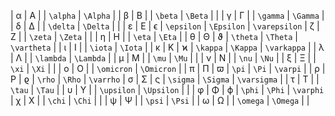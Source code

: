 | α      | Α      |         | `\alpha`            | `\Alpha`       |                    | β      | Β      |         | `\beta`             | `\Beta`        |                    |
| γ      | Γ      |         | `\gamma`            | `\Gamma`       |                    | δ      | Δ      |         | `\delta`            | `\Delta`       |                    |
| ε      | Ε      | ϵ       | `\epsilon`          | `\Epsilon`     | `\varepsilon`      | ζ      | Ζ      |         | `\zeta`             | `\Zeta`        |                    |
| η      | Η      |         | `\eta`              | `\Eta`         |                    | θ      | Θ      | ϑ       | `\theta`            | `\Theta`       | `\vartheta`        |
| ι      | Ι      |         | `\iota`             | `\Iota`        |                    | κ      | Κ      | ϰ       | `\kappa`            | `\Kappa`       | `\varkappa`        |
| λ      | Λ      |         | `\lambda`           | `\Lambda`      |                    | μ      | Μ      |         | `\mu`               | `\Mu`          |                    |
| ν      | Ν      |         | `\nu`               | `\Nu`          |                    | ξ      | Ξ      |         | `\xi`               | `\Xi`          |                    |
| ο      | Ο      |         | `\omicron`          | `\Omicron`     |                    | π      | Π      | ϖ       | `\pi`               | `\Pi`          | `\varpi`           |
| ρ      | Ρ      | ϱ       | `\rho`              | `\Rho`         | `\varrho`          | σ      | Σ      | ς       | `\sigma`            | `\Sigma`       | `\varsigma`        |
| τ      | Τ      |         | `\tau`              | `\Tau`         |                    | υ      | Υ      |         | `\upsilon`          | `\Upsilon`     |                    |
| φ      | Φ      | ϕ       | `\phi`              | `\Phi`         | `\varphi`          | χ      | Χ      |         | `\chi`              | `\Chi`         |                    |
| ψ      | Ψ      |         | `\psi`              | `\Psi`         |                    | ω      | Ω      |         | `\omega`            | `\Omega`       |                    |
